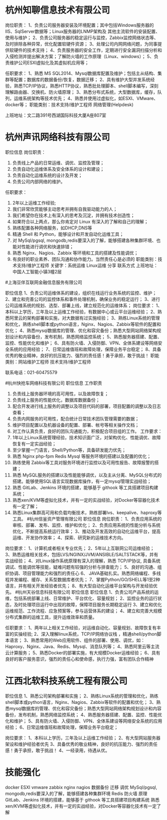 
# 杭州知聊信息技术有限公司
岗位职责：
1、负责公司服务器安装及环境配置；其中包括Windows服务器的IIS、SqlServer数据等；Linux服务器的LNMP架构及 其他主流软件的安装配置、使用与维护；
2、负责公司服务器的稳定运行与监控，Zabbix监控网络状态等、及时排除各种异常，优化配置软硬件资源；
3、处理公司内网网络问题，为同事提供软硬件的技术支持；
4、负责服务器的安全工作，定期进行安全漏洞扫描分析和入侵检测并提出解决方案；了解防火墙的工作原理（Linux、windows）；
5、负责维护公司ESXI虚拟化及其虚拟机应用等；

任职要求：
1、熟悉 MS SQL2014、Mysql数据库配置及维护；包括主从结构、集群等配置；数据库的数据备份/恢复，数据迁移；
2、具有维护大型并发系统经验，熟悉TCP/IP协议，熟悉HTTP协议，熟悉批处理脚本、shell脚本编写，深刻理解路由器、交换机、防火墙原理；
3、熟悉分布式系统，大型数据库，缓存，队列，运维系统架构等技术优先；
4、熟悉并使用过虚拟化，如ESXI、VMware、docker等；
职能类别：技术支持/维护工程师 网络管理(Helpdesk)

上班地址：文二路391号西湖国际科技大厦A座807室

# 杭州声讯网络科技有限公司

职位信息
岗位职责：
1. 负责线上产品的日常运维、调优、监控及管理；
2. 负责自动化运维体系及安全体系的设计和建设；
3. 负责自动化运维系统的设计及开发；
4. 负责公司内部网络的维护。

任职要求：
1. 2年以上运维工作经验;
2. 我们非常欣赏能够主动思考并拥有自我驱动能力的人；
3. 我们希望你在技术上有深入的思考及沉淀，并拥有技术创造性；
4. 如果符合以上两点，那么你肯定对 Linux 有深入的了解和自己的理解；
5. 熟练配置各种网络服务，如DHCP,DNS等
6. 精通 Shell 和 Python，能够设计和开发自动化运维工具；
7. 对 MySql/pgsql, mongodb,redis要深入的了解，能够搭建各种集群环境、也能对性能进行调优和快速排错；
8. 熟悉 Nginx、Nagios、Zabbix 等环境和工具的搭建及性能调优；
9. 有良好的职业素养、团队沟通和协作能力。当然责任心是必须的
职能类别：技术支持/维护工程师 关键字：系统运维 Linux运维 分享
联系方式
上班地址：中国人工智能小镇3幢2层

#上海豆伴互联网金融信息服务有限公司

职位信息
1、负责公司运维体系的建设，组织在线运行业务系统的监控、维护； 
2、建立和完善公司的监控体系和事件处理机制，确保业务的稳定运行； 
3、进行公司运维系统的规划、选型、部署上线，建立规范化的运维体系；
岗位要求：
1、本科以上学历，三年及以上运维工作经验，有数据中心或云平台运维经验； 
2、熟悉阿里云的架构部署和实施，对大数据有过实施经验； 
3、熟练Linux系统的管理和优化，熟练shell脚本或python语言，Nginx、Nagios、Zabbix等软件的配置和优化； 
4、熟悉mysql数据库的管理、优化和容灾备份；熟悉大型网站网络架构规划设计和内容备份，发布机制，熟悉网络监控系统； 
5、熟悉服务器搭建、配置、监控、性能优化和维护； 
6、具有防火墙、入侵防御、VPN、全体系建设等网络安全系统的应用经验； 
7、日常运维值班和故障处理，保障业务平台稳定； 
8、具备优秀的敬业精神，良好的抗压能力、强烈的责任感！勇于承担，敢于挑战！
职能类别：网站维护工程师 技术支持/维护工程师

联系电话：021-60475579

#杭州快抢车网络科技有限公司
职位信息
工作职责
1. 负责线上服务器环境的高可用性，以及故障恢复；
2. 负责线上服务的性能优化，数据库数据备份；
3. 配合开发进行线上服务的调整以及项目代码的部署，项目配置的调整以及日志查看；
4. 负责内网服务的可用性，配合统计日常技术团队管理需要的数据；
5. 维护项目配置以及机器设备的配置、部署、帐号等相关操作文档；
6. 对工作认真负责，良好的团队沟通能力，积极配合项目组的工作。
工作要求：
1. 1年以上Linux系统管理经验，技术知识面广泛，对架构优化、性能调优、故障恢复有一定实战经验；
2. 至少掌握一门语言，Shell/Python等，具备研发能力优先；
3. 熟悉 Nginx php-fpm Redis Mysql 等服务环境的搭建以及配置的优化；
4. 熟练使用 Zabbix等工具对服务环境进行监控以及可用性报告、故障报警的搭建；
5. 熟悉 MySQL服务的搭建以及性能能够调优，以及主从分离、MySQL分布式的搭建。能够使用SQL语言实现数据库操作，有一定mysql管理实战经验；
6. 熟悉 GitLab、Jenkins 环境的搭建，能够基于 githook 等工具搭建项目构建系统；
7. 熟悉xen/KVM等虚拟化技术，并有一定的实战经验，对Docker等容器化技术有一定了解；
8. 熟悉Linux集群高可用和负载均衡技术，熟练部署lvs、keepalive、haproxy等工具。
#杭州信釜资产管理有限公司
职位信息
岗位职责：
1、负责应用系统的审核、部署、发布、监控、维护和优化；
2、负责应用系统的性能分析与系统优化，不断提高系统运行效率；
3、推动及开发高效的自动化运维平台，提高运维、开发协作效率；
4、探索、研究新的运维技术方向。
 
 岗位要求：
 1、计算机或者相关专业优先；
 2、5年以上互联网公司运维经验；
 3、熟悉运维相关技术，包括LVS/NGINX/JVM/ANSIBLE/SALTSTACK等，并有实战经验；
 4、对Linux操作系统原理有深入的理解，熟悉 TCP/IP协议, 具备系统调试、性能调优等技能，疑难问题有较强的分析与排查能力；
 5、良好的沟通、组织协调、项目管理能力和强烈的责任心
 6、 JAVA基础扎实。熟悉网络编程、多线程并发编程、缓存、关系型数据库者优先；
 7、掌握Python/GO/SHELL等1至2种语言，并有相关开发经验者优先；
 8、有大型自动化运维平台架构与开发经验优先。
#杭州天谷信息科技有限公司
职位信息
职位信息
1、负责公司产品系统的运维，包括系统部署上线、日常维护、平台优化、容量规划；
2、监控业务的运行状态，及时处理项目运行中出现的故障，保障项目服务长期稳定运行
3、建立和优化运维规范、工作流程、应急预案等，参与运营体系的建设；
4、建立和完善大规模分布式集群的运维工具，提升运维效率和质量。

任职要求：
1、两年以上相关工作经验，对运维自动化、容量规划、故障恢复有丰富的实操经验;
2、深入理解linux系统，TCP/IP网络协议栈 ，精通shell/python脚本语言；
3、熟悉常用的Web应用软件、组件的部署、使用、调优，如：Haproxy、Nginx、Java、Redis、Mysql、消息队列等；
4、熟悉阿里云等主流云计算服务；
5、熟悉Docker的部署实施，有大规模Docker运维经验；
6、具有良好的客户服务意识，强烈的责任心和使命感，执行力强，富有团队合作精神

# 江西北软科技系统工程有限公司
职位信息
1、熟悉公司架构部署和实施； 
2、熟练Linux系统的管理和优化，熟练shell脚本或python语言，Nginx、Nagios、Zabbix等软件的配置和优化； 
3、熟悉mysql数据库的管理、优化和容灾备份；熟悉大型网站网络架构规划设计和内容备份，发布机制，熟悉网络监控系统； 
4、熟悉服务器搭建、配置、监控、性能优化和维护； 
5、具有防火墙、入侵防御、VPN、全体系建设等网络安全系统的应用经验； 
6、日常运维值班和故障处理，保障业务平台稳定； 

岗位要求：
1、本科以上学历，三年及以上运维工作经验；
2、有大型网站服务器架设和维护经验者优先
3、具备优秀的敬业精神，良好的抗压能力、强烈的责任感！勇于承担，敢于挑战！
4、一经录用，待遇从优。

# 技能强化

docker ESXI vmware 
zabbix nginx nagios
数据备份 迁移 调优
MySql/pgsql, mongodb,redis要深入的了解，能够搭建各种集群环境
Redis
防火墙 原理
GitLab、Jenkins 环境的搭建，能够基于 githook 等工具搭建项目构建系统
熟悉xen/KVM等虚拟化技术，并有一定的实战经验，对Docker等容器化技术有一定了解

